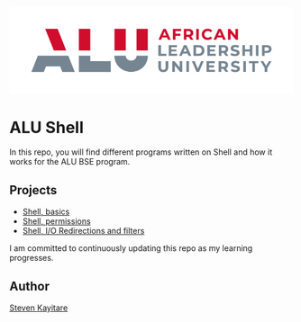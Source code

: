 ![ALU Logo](alu_logo.png)
# ALU Shell


In this repo, you will find different programs written on Shell and how it works for the ALU BSE program.

## Projects
- [Shell, basics](basics/)
- [Shell, permissions](permissions/)
- [Shell, I/O Redirections and filters](io_redirections/)

I am committed to continuously updating this repo as my learning progresses.

## Author
[Steven Kayitare](https://www.linkedin.com/in/dumethode)

